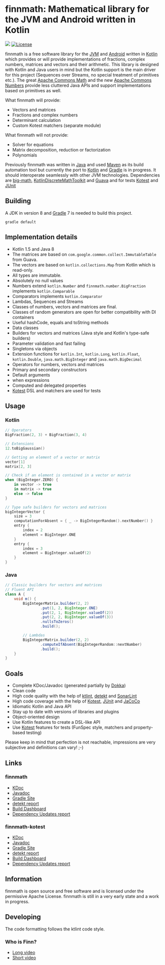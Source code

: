 # finnmath: Mathematical library for the JVM and Android written in Kotlin

![](https://github.com/ltennstedt/finnmath/workflows/Java%20CI/badge.svg)
[![License](https://img.shields.io/badge/license-Apache%20License%202.0-blue.svg)](https://www.apache.org/licenses/LICENSE-2.0)

finnmath is a free software library for the [JVM](https://www.java.com/) and [Android](https://www.android.com/)
written in [Kotlin](https://kotlinlang.org/) which provides or will provide implementations of fractions, complex
numbers, matrices and vectors and their arithmetic. This library is designed with Kotlin and Java users in mind but the
Kotlin support is the main driver for this project (Sequences over Streams, no special treatment of primitives etc.).
The great [Apache Commons Math](https://commons.apache.org/proper/commons-math/) and the new
[Apache Commons Numbers](https://commons.apache.org/proper/commons-numbers/) provide less cluttered Java APIs and
support implementations based on primitives as well.

What finnmath will provide:

* Vectors and matrices
* Fractions and complex numbers
* Determinant calculation
* Custom Kotest matchers (separate module)

What finnmath will not provide:

* Solver for equations
* Matrix decomposition, reduction or factorization
* Polynomials

Previously finnmath was written in [Java](https://www.java.com/) and used [Maven](https://maven.apache.org/) as its
build automation tool but currently the port to [Kotlin](https://kotlinlang.org/) and [Gradle](https://gradle.org/)
is in progress. It should interoperate seamlessly with other JVM technologies. Dependencies are
[big-math](https://eobermuhlner.github.io/big-math/),
[KotlinDiscreteMathToolkit](https://github.com/MarcinMoskala/KotlinDiscreteMathToolkit) and
[Guava](https://guava.dev/) and for tests [Kotest](https://kotest.io/) and [JUnit](https://junit.org/junit5/)

## Building

A JDK in version 8 and [Gradle](https://gradle.org/) 7 is needed to build this project.

```shell script
gradle default
```

## Implementation details

* Kotlin 1.5 and Java 8
* The matrices are based on `com.google.common.collect.ImmutableTable` from Guava.
* The vectors are based on `kotlin.collections.Map` from Kotlin which is read-only.
* All types are immutable.
* Absolutely no null values
* Numbers extend `kotlin.Number` and `finnmath.number.BigFraction` implements `kotlin.Comparable`
* Comparators implements `kotlin.Comparator`
* Lambdas, Sequences and Streams
* Classes of numbers, vectors and matrices are final.
* Classes of random generators are open for better compatibility with DI containers
* Useful hashCode, equals and toString methods
* Data classes
* Builders for vectors and matrices (Java style and Kotlin's type-safe builders)
* Parameter validation and fast failing
* Singletons via objects
* Extension functions for `kotlin.Int`, `kotlin.Long`, `kotlin.Float`, `kotlin.Double`, `java.math.BigInteger` and
  `java.math.BigDecimal`
* Operators for numbers, vectors and matrices
* Primary and secondary constructors
* Default arguments
* when expressions
* Computed and delegated properties
* [Kotest](https://kotest.io/) DSL and matchers are used for tests

## Usage

### Kotlin

```kotlin
// Operators
BigFraction(2, 3) + BigFraction(3, 4)

// Extensions
12.toBigGaussian()

// Getting an element of a vector or matrix
vector[1]
matrix[2, 3]

// Check if an element is contained in a vector or matrix
when (BigInteger.ZERO) {
    in vector -> true
    in matrix -> true
    else -> false
}

// Type safe builders for vectors and matrices
bigIntegerVector {
    size = 3
    computationForAbsent = { _ -> BigIntegerRandom().nextNumber() }
    entry {
        index = 2
        element = BigInteger.ONE
    }
    entry {
        index = 3
        element = BigInteger.valueOf(2)
    }
}
```

### Java

```java
// Classic builders for vectors and matrices
// Fluent API
class A {
    void m() {
        BigIntegerMatrix.builder(2, 2)
                .put(1, 2, BigInteger.ONE)
                .put(2, 1, BigInteger.valueOf(2))
                .put(2, 2, BigInteger.valueOf(3))
                .nullsToZeros()
                .build();

        // Lambdas
        BigIntegerMatrix.builder(2, 2)
                .computeIfAbsent(BigIntegerRandom::nextNumber)
                .build();
    }
}
```

## Goals

* Complete KDoc/Javadoc (generated partially by [Dokka](https://github.com/Kotlin/dokka))
* Clean code
* High code quality with the help of [ktlint](https://ktlint.github.io/), [detekt](https://detekt.github.io/detekt/)
  and [SonarLint](https://www.sonarlint.org/)
* High code coverage with the help of [Kotest](https://kotest.io/), [JUnit](https://junit.org/junit5/) and
  [JaCoCo](https://www.jacoco.org/jacoco/)
* Idiomatic Kotlin and Java API
* Stay up to date with versions of libraries and plugins
* Object-oriented design
* Use Kotlin features to create a DSL-like API
* Use [Kotest](https://kotest.io/) features for tests (FunSpec style, matchers and property-based testing)

Please keep in mind that perfection is not reachable, impressions are very subjective and definitions can vary! ;-)

## Links

### finnmath

* [KDoc](https://ltennstedt.github.io/finnmath/finnmath/dokka/html/index.html)
* [Javadoc](https://ltennstedt.github.io/finnmath/finnmath/dokka/javadoc/index.html)
* [Gradle Site](https://ltennstedt.github.io/finnmath/finnmath/docs/site/index.html)
* [detekt report](https://ltennstedt.github.io/finnmath/finnmath/reports/detekt/detekt.html)
* [Build Dashboard](https://ltennstedt.github.io/finnmath/finnmath/reports/buildDashboard/index.html)
* [Dependency Updates report](https://ltennstedt.github.io/finnmath/finnmath/dependencyUpdates/report.html)

### finnmath-kotest

* [KDoc](https://ltennstedt.github.io/finnmath/finnmath-kotest/dokka/html/index.html)
* [Javadoc](https://ltennstedt.github.io/finnmath/finnmath-kotest/dokka/javadoc/index.html)
* [Gradle Site](https://ltennstedt.github.io/finnmath/finnmath-kotest/docs/site/index.html)
* [detekt report](https://ltennstedt.github.io/finnmath/finnmath-kotest/reports/detekt/detekt.html)
* [Build Dashboard](https://ltennstedt.github.io/finnmath/finnmath-kotest/reports/buildDashboard/index.html)
* [Dependency Updates report](https://ltennstedt.github.io/finnmath/finnmath-kotest/dependencyUpdates/report.html)

## Information

finnmath is open source and free software and is licensed under the permissive Apache License. finnmath is still in a
very early state and a work in progress.

## Developing

The code formatting follows the ktlint code style.

### Who is Finn?

* [Long video](https://www.youtube.com/watch?v=Z8-rtor3G9Q)
* [Short video](https://www.youtube.com/watch?v=0DZ1VT5kbw4)

